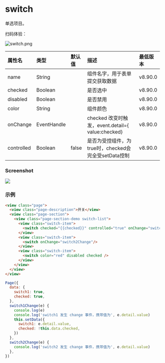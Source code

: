 # switch

单选项目。

扫码体验：

![switch.png](https://cache.amap.com/ecology/tool/miniapp/1563519479615.png)

| 属性名 | 类型 | 默认值 | 描述 | 最低版本 |
| :--- | :--- | :--- | :--- | :--- |
| name | String |  | 组件名字，用于表单提交获取数据 | v8.90.0 |
| checked | Boolean |  | 是否选中 | v8.90.0 |
| disabled | Boolean |  | 是否禁用 | v8.90.0 |
| color | String |  | 组件颜色 | v8.90.0 |
| onChange | EventHandle |  | checked 改变时触发，event.detail={ value:checked} | v8.90.0 |
| controlled | Boolean | false | 是否为受控组件，为true时，checked会完全受setData控制 | v8.90.0 |

### Screenshot

![](https://zos.alipayobjects.com/rmsportal/ilvTMrUIYeUIBZvCFePM.png#align=left&display=inline&height=434&originHeight=436&originWidth=750&status=done&width=746)

### 示例

```html
<view class="page">
  <view class="page-description">开关</view>
  <view class="page-section">
    <view class="page-section-demo switch-list">
      <view class="switch-item">
        <switch checked="{{checked}}" controlled="true" onChange="switch1Change" name="switch"/>
      </view>
      <view class="switch-item">
        <switch onChange="switch2Change"/>
      </view>
      <view class="switch-item">
        <switch color="red" disabled checked />
      </view>
    </view>
  </view>
</view>
```

```javascript
Page({
  data: {
    switch1: true,
    checked: true,
  },
  switch1Change(e) {
    console.log(e)
    console.log('switch1 发生 change 事件，携带值为', e.detail.value)
    this.setData({
      switch1: e.detail.value,
      checked: !this.data.checked,
    })
  },
  switch2Change(e) {
    console.log('switch2 发生 change 事件，携带值为', e.detail.value)
  },
})
```
